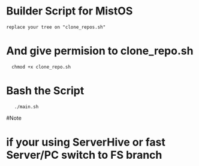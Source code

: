 # Builder Script for MistOS

```
replace your tree on "clone_repos.sh" 

```
# And give permision to clone_repo.sh
```
  chmod +x clone_repo.sh
```
# Bash the Script

```
   ./main.sh
```
#Note
# if your using ServerHive or fast Server/PC switch to FS branch

